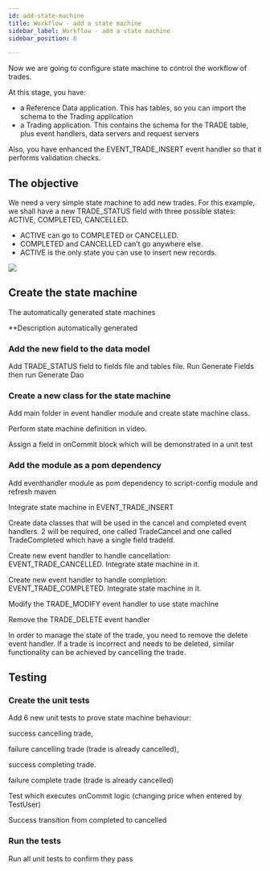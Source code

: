 ```yaml
---
id: add-state-machine
title: Workflow - add a state machine
sidebar_label: Workflow - add a state machine
sidebar_position: 6

---
```

Now we are going to configure state machine to control the workflow of trades.

At this stage, you have:

* a Reference Data application. This has tables, so you can import the schema to the Trading application
* a Trading application. This contains the schema for the TRADE table, plus event handlers, data servers and request servers

Also, you have enhanced the EVENT_TRADE_INSERT event handler so that it performs validation checks.

## The objective

We need a very simple state machine to add new trades. For this example, we shall have  a new TRADE_STATUS field with three possible states: ACTIVE, COMPLETED, CANCELLED.

* ACTIVE can go to COMPLETED or CANCELLED.
* COMPLETED and CANCELLED can’t go anywhere else.
* ACTIVE is the only state you can use to insert new records.

![](/img/diagram-of-states.png)

## Create the state machine

The automatically generated state machines

\**Description automatically generated

### Add the new field to the data model

Add TRADE_STATUS field to fields file and tables file. Run Generate Fields then run Generate Dao

### Create a new class for the state machine

Add main folder in event handler module and create state machine class.

Perform state machine definition in video.

Assign a field in onCommit block which will be demonstrated in a unit test

### Add the module as a pom dependency

Add eventhandler module as pom dependency to script-config module and refresh maven

Integrate state machine in EVENT_TRADE_INSERT

Create data classes that will be used in the cancel and completed event handlers. 2 will be required, one called TradeCancel and one called TradeCompleted which have a single field tradeId.

Create new event handler to handle cancellation: EVENT_TRADE_CANCELLED. Integrate state machine in it.

Create new event handler to handle completion: EVENT_TRADE_COMPLETED. Integrate state machine in it.

Modify the TRADE_MODIFY event handler to use state machine

Remove the TRADE_DELETE event handler

In order to manage the state of the trade, you need to remove the delete event handler. If a trade is incorrect and needs to be deleted, similar functionality can be achieved by cancelling the trade.

## Testing

### Create the unit tests

Add 6 new unit tests to prove state machine behaviour:

success cancelling trade,

failure cancelling trade (trade is already cancelled),

success completing trade.

failure complete trade (trade is already cancelled)

Test which executes onCommit logic (changing price when entered by TestUser)

Success transition from completed to cancelled

### Run the tests

Run all unit tests to confirm they pass